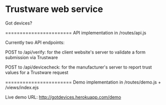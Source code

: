 Trustware web service
=======================
Got devices?

=======================
API implementation in /routes/api.js


Currently two API endpoints:

POST to /api/verify: for the client website's server to validate a form submission via Trustware

POST to /api/devicecheck: for the manufacturer's server to report trust values for a Trustware request

=======================
Demo implementation in /routes/demo.js + /views/index.ejs

Live demo URL: http://gotdevices.herokuapp.com/demo
